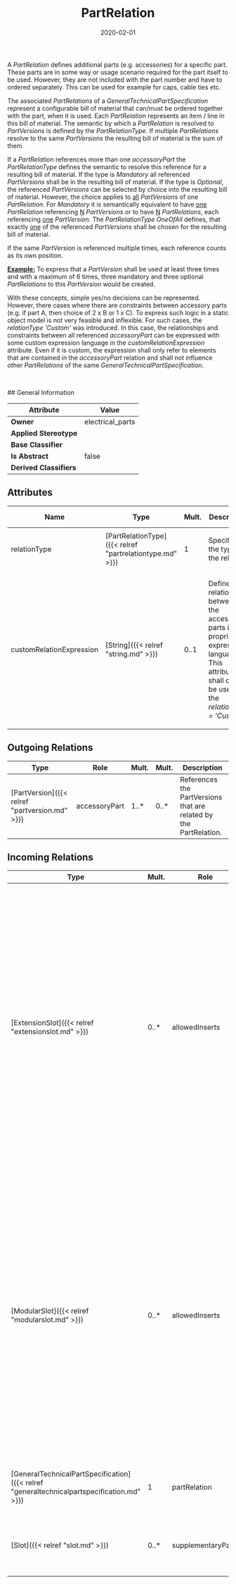 ﻿---
title: PartRelation
toc: false
type: specs
date: "2020-02-01"
draft: false
specification: VEC
version: 1.2.0
documentType: "Recommendation"
elementType: Class
classes:
  - PartRelation
menu_name: vec-1.2.0
---
<p> A <i>PartRelation</i> defines additional parts (e.g. accessories) for a specific part. These parts are in some way or usage scenario required for the part itself to be used. However, they are not included with the part number and have to ordered separately. This can be used for example for caps, cable ties etc.      </p>      <p> The associated <i>PartRelations</i> of a <i>GeneralTechnicalPartSpecification</i> represent a configurable bill of material that can/must be ordered together with the part, when it is used. Each <i>PartRelation </i>represents an item /&#160;line in this bill of material. The semantic by which a <i>PartRelation </i>is resolved to <i>PartVersions </i>is defined by the <i>PartRelationType. </i>If multiple <i>PartRelations </i>resolve to the same <i>PartVersions</i> the resulting bill of material is the sum of them.      </p>      <p> If a <i>PartRelation</i> references more than one <i>accessoryPart</i> the <i>PartRelationType</i> defines the semantic to resolve this reference for a resulting bill of material. If the type is <i>Mandatory</i> all referenced <i>PartVersions</i> shall be in the resulting bill of material. If the type is <i>Optional</i>, the referenced <i>PartVersions </i>can be selected by choice into the resulting bill of material. However, the choice applies to <u>all</u> <i>PartVersion</i>s of one <i>PartRelation. </i>For<i> Mandatory </i>it is semantically equivalent to have <u>one</u> <i>PartRelation</i> referencing <u>N</u> <i>PartVersions</i> or to have <u>N</u><i> PartRelations</i>, each referencing <u>one</u> <i>PartVersion. </i>The <i>PartRelationType OneOfAll</i> defines, that exactly <u>one</u> of the referenced <i>PartVersions</i> shall be chosen for the resulting bill of material.      </p>      <p> If the same <i>PartVersion</i> is referenced multiple times, each reference counts as its own position.      </p>      <p> <u><b>Example:</b></u> To express that a <i>PartVersion </i>shall be used at least three times and with a maximum of 6 times, three mandatory and three optional <i>PartRelations </i>to this <i>PartVersion </i>would be created.      </p>      <p> With these concepts, simple yes/no decisions can be represented. However, there cases where there are constraints between accessory parts (e.g. if part A, then choice of 2 x B&#160;or 1 x C). To express such logic in a static object model is not very feasible and inflexible. For such cases, the <i>relationType 'Custom' </i>was introduced. In this case, the relationships and constraints between all referenced <i>accessoryPart</i> can<i> </i>be expressed with some custom expression language in the <i>customRelationExpression </i>attribute. Even if it is custom, the expression shall only refer to elements that are contained in the <i>accessoryPart</i> relation and shall not influence other <i>PartRelations</i> of the same <i>GeneralTechnicalPartSpecification</i>.      </p>      <p> &#160;      </p>
## General Information

| Attribute               | Value |
|-------------------------|-------|
| **Owner**               | electrical_parts |
| **Applied Stereotype**  |   |
| **Base Classifier**     |   |
| **Is Abstract**         | false |
| **Derived Classifiers** |   |

## Attributes
|  Name  |  Type  |  Mult.  |  Description  |  Owning Classifier  |
|--------|--------|---------|---------------|--------------|
|relationType | [PartRelationType]({{< relref "partrelationtype.md" >}}) | 1 | <p>Specifies the type of the relation. </p> | [PartRelation]({{< relref "partrelation.md" >}}) |
|customRelationExpression | [String]({{< relref "string.md" >}}) | 0..1 | <p> Defines the relationship between the accessory parts in a proprietary expression language. This attribute shall only be used, if the <i>relationType =&#160;'Custom'.</i>      </p> | [PartRelation]({{< relref "partrelation.md" >}}) |

## Outgoing Relations
|    Type  |   Role   |   Mult.   |   Mult.   |   Description   |
|----------|----------|-----------|-----------|-----------------|
| [PartVersion]({{< relref "partversion.md" >}}) | accessoryPart | 1..* | 0..* | References the PartVersions that are related by the PartRelation. |
##  Incoming Relations
|    Type  |   Mult.  |   Role    |   Mult.   |   Description  |
|----------|----------|-----------|-----------|----------------|
| [ExtensionSlot]({{< relref "extensionslot.md" >}}) | 0..* | allowedInserts | 0..* | <p> References the <i>PartRelations</i> that are valid inserts for this <i>ExtensionSlot.</i>      </p>      <p> This reference points to <i>PartRelations</i> in order to allow referencing indirectly a <i>PartVersion </i>if the description of individual <i>PartVersions</i> is done with one physical VEC file per <i>PartVersion </i>and to allow the expression of optional inserts, choices etc. However, inserts for an <i>ExtensionSlot</i> are always <i>EEComponents</i> by itself. Therefore, the referenced <i>PartVersion</i> shall have a <i>PrimaryPartType =&#160;EEComponent.</i>      </p> |
| [ModularSlot]({{< relref "modularslot.md" >}}) | 0..* | allowedInserts | 0..* | <p> References the <i>PartRelations</i> that are valid inserts for this <i>ModularSlot.</i>      </p>      <p> This reference points to <i>PartRelations</i> in order to allow referencing indirectly a <i>PartVersion </i>if the description of individual <i>PartVersions</i> is done with one physical VEC file per <i>PartVersion </i>and to allow the expression of optional inserts, choices etc. However, inserts for a <i>ModularSlot</i> are always ConnectorHousings by itself. Therefore, the referenced <i>PartVersion</i> shall have a <i>PrimaryPartType =&#160;ConnectorHousing</i>      </p> |
| [GeneralTechnicalPartSpecification]({{< relref "generaltechnicalpartspecification.md" >}}) | 1 | partRelation | 0..* | Specifies possible relations (accessories) of the specified part with other PartVersion (e.g. caps, clips). |
| [Slot]({{< relref "slot.md" >}}) | 0..* | supplementaryParts | 0..* | <p> References the <i>PartRelations</i> that specify supplementary parts for this slot.      </p> |
